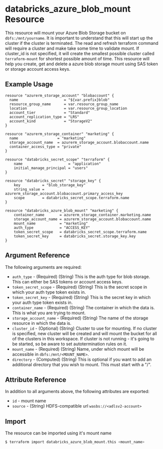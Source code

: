 # databricks_azure_blob_mount Resource

This resource will mount your Azure Blob Storage bucket on `dbfs:/mnt/yourname`. It is important to understand that this will start up the cluster if the cluster is terminated. The read and refresh terraform command will require a cluster and make take some time to validate mount. If cluster_id is not specified, it will create the smallest possible cluster called `terraform-mount` for shortest possible amount of time. This resource will help you create, get and delete a azure blob storage mount using SAS token or storage account access keys.


## Example Usage

```hcl
resource "azurerm_storage_account" "blobaccount" {
  name                     = "${var.prefix}blob"
  resource_group_name      = var.resource_group_name
  location                 = var.resource_group_location
  account_tier             = "Standard"
  account_replication_type = "LRS"
  account_kind             = "StorageV2"
}

resource "azurerm_storage_container" "marketing" {
  name                  = "marketing"
  storage_account_name  = azurerm_storage_account.blobaccount.name
  container_access_type = "private"
}

resource "databricks_secret_scope" "terraform" {
    name                     = "application"
    initial_manage_principal = "users"
}

resource "databricks_secret" "storage_key" {
    key          = "blob_storage_key"
    string_value = azurerm_storage_account.blobaccount.primary_access_key
    scope        = databricks_secret_scope.terraform.name
}

resource "databricks_azure_blob_mount" "marketing" {
    container_name       = azurerm_storage_container.marketing.name
    storage_account_name = azurerm_storage_account.blobaccount.name
    mount_name           = "marketing"
    auth_type            = "ACCESS_KEY"
    token_secret_scope   = databricks_secret_scope.terraform.name
    token_secret_key     = databricks_secret.storage_key.key
}
```

## Argument Reference

The following arguments are required:

* `auth_type` - (Required) (String) This is the auth type for blob storage. This can either be SAS tokens or account access keys.
* `token_secret_scope` - (Required) (String) This is the secret scope in which your auth type token exists in.
* `token_secret_key` - (Required) (String) This is the secret key in which your auth type token exists in.
* `container_name` - (Required) (String) The container in which the data is. This is what you are trying to mount.
* `storage_account_name` - (Required) (String) The name of the storage resource in which the data is.
* `cluster_id` - (Optional) (String) Cluster to use for mounting. If no cluster is specified, new cluster will be created and will mount the bucket for all of the clusters in this workspace. If cluster is not running - it's going to be started, so be aware to set autotermination rules on it.
* `mount_name` - (Required) (String) Name, under which mount will be accessible in `dbfs:/mnt/<MOUNT_NAME>`.
* `directory` - (Computed) (String) This is optional if you want to add an additional directory that you wish to mount. This must start with a "/".

## Attribute Reference

In addition to all arguments above, the following attributes are exported:

* `id` - mount name
* `source` - (String) HDFS-compatible url `wasbs://<adlsv2-account>` 


## Import

The resource can be imported using it's mount name

```bash
$ terraform import databricks_azure_blob_mount.this <mount_name>
```